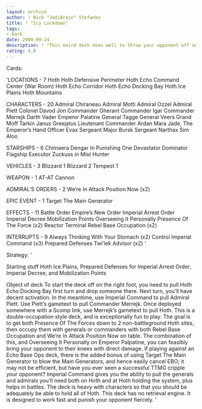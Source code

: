 ```yaml
---
layout: archive
author: ! Nick "JediBrain" Stefanko
title: ! "Icy Lockdown"
tags:
- Dark
date: 2000-09-24
description: ! "This weird deck does well to throw your opponent off and cause a lot of direct damage.  It is a winning deck, surprisingly."
rating: 4.0
---
```

Cards: 

'LOCATIONS - 7
Hoth
Hoth Defensive Perimeter
Hoth Echo Command Center (War Room)
Hoth Echo Corridor
Hoth Echo Docking Bay
Hoth Ice Plains
Hoth Mountains

CHARACTERS - 20
Admiral Chiraneau
Admiral Motti
Admiral Ozzel
Admiral Piett
Colonel Davod Jon
Commander Gherant
Commander Igar
Commander Merrejk
Darth Vader
Emperor Palatine
General Tagge
General Veers
Grand Moff Tarkin
Janus Greejatus
Lieutenant Commander Ardan
Mara Jade, The Emperor’s Hand
Officer Evax
Sergeant Major Bursk
Sergeant Narthax
Sim Aloo

STARSHIPS - 6
Chimaera
Dengar In Punishing One
Devastator
Dominator
Flagship Executor
Zuckuss in Mist Hunter

VEHICLES - 3
Blizzard 1
Blizzard 2
Tempest 1

WEAPON - 1
AT-AT Cannon

ADMIRAL’S ORDERS - 2
We’re In Attack Position Now (x2)

EPIC EVENT - 1
Target The Main Generator

EFFECTS - 11
Battle Order
Empire’s New Order
Imperial Arrest Order
Imperial Decree
Mobilization Points
Overseeing It Personally
Presence Of The Force (x2)
Reactor Terminal
Rebel Base Occupation (x2)

INTERRUPTS - 9
Always Thinking With Your Stomach (x2)
Control
Imperial Command (x3)
Prepared Defenses
Twi’lek Advisor (x2)
'

Strategy: '

Starting stuff
Hoth Ice Plains, Prepared Defenses for Imperial Arrest Order, Imperial Decree, and Mobilization Points

Object of deck
To start the deck off on the right foot, you need to pull Hoth Echo Docking Bay first turn and drop someone there.  Next turn, you’ll have decent activation.  In the meantime, use Imperial Command to pull Admiral Piett.  Use Piett’s gametext to pull Commander Merrejk.  Once deployed somewhere with a Scomp link, use Merrejk’s gametext to pull Hoth.
This is a double-occupation style deck, and is exceptionally fun to play.  The goal is to get both Presence Of The Forces down to 2 non-battleground Hoth sites, then occupy them with generals or commanders with both Rebel Base Occupation and We’re In Attack Position Now on table.  The combination of this, and Overseeing It Personally on Emperor Palpatine, you can feasibly bring your opponent to their knees with direct damage.
If playing against an Echo Base Ops deck, there is the added bonus of using Target The Main Generator to blow the Main Generators, and hence easily cancel EBO; it may not be efficient, but have you ever seen a successful TTMG cripple your opponent?  Imperial Command gives you the ability to pull the generals and admirals you’ll need both on Hoth and at Hoth holding the system, plus helps in battles.  The deck is heavy with characters so that you should be adequately be able to hold all of Hoth.
This deck has no retrieval engine.  It is designed to work fast and punish your opponent fiercely. '